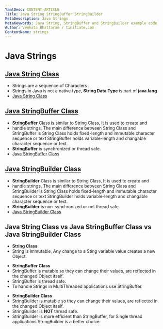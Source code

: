 ```yaml
---
YamlDesc: CONTENT-ARTICLE
Title: Java String StringBuffer StringBuilder
MetaDescription: Java Strings
MetaKeywords: Java String, StringBuffer and StringBuilder example code, tutorials
Author: Venkata Bhattaram / tinitiate.com
ContentName: strings
---
```


# Java Strings

## [Java String Class](string-class.html)
* Strings are a sequence of Characters
* Strings in Java is not a native type, **String Data Type** is part of **java.lang** 
* [Java String Class](string-class.html)
>


## [Java StringBuffer Class](string-buffer.html)
* **StringBuffer** Class is similar to String Class, It is used to create and 
* handle strings, The main difference between String Class and StringBuffer is 
  String Class holds fixed-length and immutable character sequence or text
  StringBuffer holds variable-length and changable character sequence or text.
* **StringBuffer** is synchronized or thread safe.
* [Java StringBuffer Class](string-buffer.html)
>


## [Java StringBuilder Class](string-builder.html)
* **StringBuilder** Class is similar to String Class, It is used to create and 
* handle strings, The main difference between String Class and StringBuilder is 
  String Class holds fixed-length and immutable character sequence or text
  StringBuilder holds variable-length and changable character sequence or text.
* **StringBuilder** is non-synchronized or not thread safe.
* [Java StringBuilder Class](string-builder.html)
>


## Java String Class vs Java StringBuffer Class vs Java StringBuilder Class
* **String Class**
* String is immutable, Any change to a Sting variable value creates a new Object.
>
* **StringBuffer Class**
* StringBuffer is mutable so they can change their values, are reflected in 
  the changed Object itself.
* StringBuffer is thread safe.
* To handle Strings in MultiThreaded applications use StringBuffer.
>
* **StringBuilder Class**
* StringBuilder is mutable so they can change their values, are reflected in 
  the changed Object itself.
* StringBuilder is **NOT** thread safe.
* StringBuilder is more efficient than StringBuffer, for Single thread 
  applications StringBuilder is a better choice.
